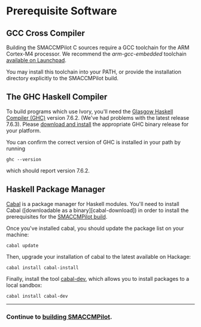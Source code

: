 # Prerequisite Software

## GCC Cross Compiler

Building the SMACCMPilot C sources require a GCC toolchain for the ARM Cortex-M4
processor. We recommend the *arm-gcc-embedded* toolchain [available on
Launchpad][arm-gcc-embedded].

You may install this toolchain into your PATH, or provide the installation
directory explicitly to the SMACCMPilot build.

[arm-gcc-embedded]: http://launchpad.net/gcc-arm-embedded

## The GHC Haskell Compiler

To build programs which use Ivory, you'll need the [Glasgow Haskell Compiler
(GHC)][ghc] version 7.6.2. (We've had problems with the latest release 7.6.3). Please
[download and install][ghc762] the appropriate GHC binary release for your
platform.

[ghc]: http://www.haskell.org/ghc/
[ghc762]: http://www.haskell.org/ghc/download_ghc_7_6_2

You can confirm the correct version of GHC is installed in your path by running

```
ghc --version
```

which should report version 7.6.2.

## Haskell Package Manager

[Cabal][cabal] is a package manager for Haskell modules. You'll need to install
Cabal ([downloadable as a binary][cabal-download]) in order to install the
prerequisites for the [SMACCMPilot build][smaccmpilot-build].

Once you've installed cabal, you should update the package list on your machine:

```
cabal update
```

Then, upgrade your installation of cabal to the latest available on Hackage:

```
cabal install cabal-install
```

Finally, install the tool [cabal-dev][cabal-dev], which allows you to install packages to
a local sandbox:

```
cabal install cabal-dev
```

[cabal]: http://haskell.org/cabal
[smaccmpilot-build]: http://github.com/galoisinc/smaccmpilot-build
[cabal-dev]: http://hackage.haskell.org/package/cabal-dev

------------------------
### Continue to [building SMACCMPilot](build.html).
